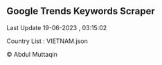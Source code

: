 

## Google Trends Keywords Scraper 
 
Last Update 19-06-2023 , 03:15:02

Country List :
VIETNAM.json



© Abdul Muttaqin 
